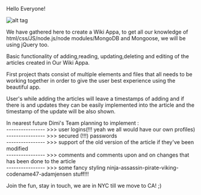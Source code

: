 

Hello  Everyone!

![alt tag](http://static.comicvine.com/uploads/original/10/107566/2118693-ryu_shinkuu_hadouken_gif_by_mathewwite-d2zk3ez.gif)

We have gathered here to create a Wiki Appa, to get all our knowledge of html/css/JS/node.js/node modules/MongoDB and Mongoose, we will be using jQuery too.

Basic functionality of adding,reading, updating,deleting and editing of the articles created in Our Wiki Appa.

First project thats consist of multiple elements and files that all needs to be working together in order to give the user best experience using the beautiful app.

User's while adding the articles will leave a timestamps of adding and if there is and updates they can be easily implemented into the article and the timestamp of the update will be also shown.

In nearest future Dimi's Team planning to implement : </br>
----------------  >>> user logins(!!! yeah we all  would have our own profiles)</br>
----------------  >>> secured (!!!) passwords</br>
----------------  >>> support of the old version of the article if they've been modified</br>
----------------  >>> comments and comments upon and on changes that has been done to the article</br>
----------------  >>> some fancy styling ninja-assassin-pirate-viking-codename47-adamjensen stuff!!!</br>

Join the fun, stay in touch, we are in NYC till we move to CA! ;)
